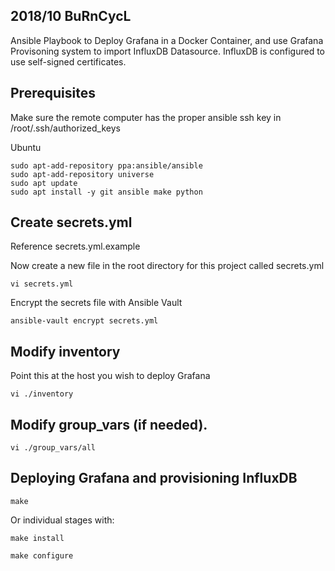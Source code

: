 ## 2018/10 BuRnCycL

Ansible Playbook to Deploy Grafana in a Docker Container, and use Grafana Provisoning system to import InfluxDB Datasource. InfluxDB is configured to use self-signed certificates.

## Prerequisites 
Make sure the remote computer has the proper ansible ssh key in /root/.ssh/authorized_keys

Ubuntu
```
sudo apt-add-repository ppa:ansible/ansible
sudo apt-add-repository universe
sudo apt update
sudo apt install -y git ansible make python
```

## Create secrets.yml

Reference secrets.yml.example

Now create a new file in the root directory for this project called secrets.yml
```
vi secrets.yml
```

Encrypt the secrets file with Ansible Vault
```
ansible-vault encrypt secrets.yml
```

## Modify inventory

Point this at the host you wish to deploy Grafana
```
vi ./inventory
```

## Modify group_vars (if needed).

```
vi ./group_vars/all
```

## Deploying Grafana and provisioning InfluxDB

```
make
```

Or individual stages with:

```
make install
```

```
make configure
```

